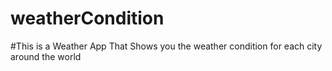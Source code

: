 # weatherCondition
#This is a Weather App That Shows you the weather condition for each city around the world
